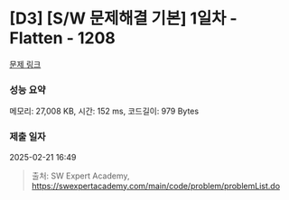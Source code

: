 # [D3] [S/W 문제해결 기본] 1일차 - Flatten - 1208 

[문제 링크](https://swexpertacademy.com/main/code/problem/problemDetail.do?contestProbId=AV139KOaABgCFAYh) 

### 성능 요약

메모리: 27,008 KB, 시간: 152 ms, 코드길이: 979 Bytes

### 제출 일자

2025-02-21 16:49



> 출처: SW Expert Academy, https://swexpertacademy.com/main/code/problem/problemList.do